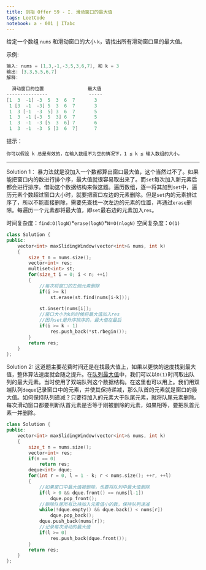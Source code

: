 ```yaml
---
title: 剑指 Offer 59 - I. 滑动窗口的最大值
tags: LeetCode
notebook: a - 001 | ITabc
---
```

给定一个数组 `nums` 和滑动窗口的大小 `k`，请找出所有滑动窗口里的最大值。

示例:
```cpp
输入: nums = [1,3,-1,-3,5,3,6,7], 和 k = 3
输出: [3,3,5,5,6,7] 
解释: 

  滑动窗口的位置                最大值
---------------               -----
[1  3  -1] -3  5  3  6  7       3
 1 [3  -1  -3] 5  3  6  7       3
 1  3 [-1  -3  5] 3  6  7       5
 1  3  -1 [-3  5  3] 6  7       5
 1  3  -1  -3 [5  3  6] 7       6
 1  3  -1  -3  5 [3  6  7]      7
```

提示：
```
你可以假设 k 总是有效的，在输入数组不为空的情况下，1 ≤ k ≤ 输入数组的大小。
```
---
Solution 1：
暴力法就是没加入一个数都算出窗口最大值，这个当然过不了。如果能把窗口内的数进行排个序，最大值就很容易取出来了。而`set`每次加入新元素后都会进行排序。借助这个数据结构来做这题。遍历数组，逐一将其加到`set`中，遍历元素个数超过窗口大小时，就要把窗口左边的元素删除。但是`set`内的元素排过序了，所以不能直接删除，需要先查找一次左边的元素的位置，再通过`erase`删除。每遍历一个元素都将最大值，即`set`最右边的元素加入`res`。

时间复杂度：`find:O(logN)`\*`erase(logN)`\*`N`=`O(nlogN)`
空间复杂度：`O(1)`

```cpp
class Solution {
public:
    vector<int> maxSlidingWindow(vector<int>& nums, int k) 
    {
        size_t n = nums.size();
        vector<int> res;
        multiset<int> st;
        for(size_t i = 0; i < n; ++i)
        {
            //每次将窗口的左侧元素删除
            if(i >= k)
                st.erase(st.find(nums[i-k]));
            
            st.insert(nums[i]);
            //窗口大小为k的时候将最大值加入res
            //因为set是升序排序的，最大值在最后
            if(i >= k - 1)
                res.push_back(*st.rbegin());
        }
        return res;
    }
};
```

Solution 2:
这道题主要花费时间还是在找最大值上，如果以更快的速度找到最大值，整体算法速度就会随之提升。在[队列最大值](https://leetcode-cn.com/problems/dui-lie-de-zui-da-zhi-lcof/)中，我们可以以`O(1)`时间取出队列的最大元素。当时使用了双端队列这个数据结构。在这里也可以用上。我们用双端队列`deque`记录窗口中的元素，并使其保持递减，那么队首的元素就是窗口的最大值。如何保持队列递减？只要待加入的元素大于队尾元素，就将队尾元素删除。每次滑动窗口都要判断队首元素是否等于刚被删除的元素，如果相等，要把队首元素一并删除。

```cpp
class Solution {
public:
    vector<int> maxSlidingWindow(vector<int>& nums, int k) 
    {
        size_t n = nums.size();
        vector<int> res;
        if(n == 0)
            return res;
        deque<int> dque;
        for(int r = 0, l = 1 - k; r < nums.size(); ++r, ++l)
        {
            //如果窗口中最大值被删除，也要将队列中最大值删除
            if(l > 0 && dque.front() == nums[l-1])
                dque.pop_front();
            //删除队尾所有比待加入元素值小的数，保持队列递减
            while(!dque.empty() && dque.back() < nums[r])
                dque.pop_back();
            dque.push_back(nums[r]);
            //记录每次滑动的最大值
            if(l >= 0)
                res.push_back(dque.front());
        }
        return res;
    }
};
```
